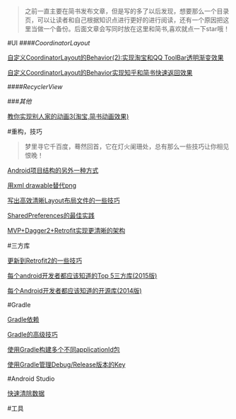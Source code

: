 >之前一直主要在简书发布文章，但是写的多了以后发现，想要那么一个目录页，可以让读者和自己根据知识点进行更好的进行阅读，还有一个原因把这里当做一个备份。后面文章会写同时放在这里和简书,喜欢就点一下star哦！

#UI
####*CoordinatorLayout*

[自定义CoordinatorLayout的Behavior(2):实现淘宝和QQ ToolBar透明渐变效果](https://github.com/thinkSky1206/android-blog/blob/master/%E5%AE%9E%E7%8E%B0%E6%B7%98%E5%AE%9D%E5%92%8CQQ%20ToolBar%E9%80%8F%E6%98%8E%E6%B8%90%E5%8F%98%E6%95%88%E6%9E%9C.md)

[自定义CoordinatorLayout的Behavior实现知乎和简书快速返回效果](https://github.com/thinkSky1206/android-blog/blob/master/%E5%AE%9E%E7%8E%B0%E7%9F%A5%E4%B9%8E%E5%92%8C%E7%AE%80%E4%B9%A6%E5%BF%AB%E9%80%9F%E8%BF%94%E5%9B%9E%E6%95%88%E6%9E%9C.md)

####*RecyclerView*

###*其他*

[教你实现别人家的动画3(淘宝,简书动画效果)](https://github.com/thinkSky1206/android-blog/blob/master/%E6%95%99%E4%BD%A0%E5%AE%9E%E7%8E%B0%E5%88%AB%E4%BA%BA%E5%AE%B6%E7%9A%84%E5%8A%A8%E7%94%BB3(%E6%B7%98%E5%AE%9D%2C%E7%AE%80%E4%B9%A6%E5%8A%A8%E7%94%BB%E6%95%88%E6%9E%9C).md)

#重构，技巧
>梦里寻它千百度，蓦然回首，它在灯火阑珊处，总有那么一些技巧让你相见恨晚！

[Android项目结构的另外一种方式](https://github.com/thinkSky1206/android-blog/blob/master/Android%E9%A1%B9%E7%9B%AE%E7%BB%93%E6%9E%84%E7%9A%84%E5%8F%A6%E5%A4%96%E4%B8%80%E7%A7%8D%E6%96%B9%E5%BC%8F.md)

[用xml drawable替代png](https://github.com/thinkSky1206/android-blog/blob/master/%E7%94%A8xml%20drawable%E6%9B%BF%E4%BB%A3png.md)

[写出高效清晰Layout布局文件的一些技巧](https://github.com/thinkSky1206/android-blog/blob/master/%E5%86%99%E5%87%BA%E9%AB%98%E6%95%88%E6%B8%85%E6%99%B0Layout%E5%B8%83%E5%B1%80%E6%96%87%E4%BB%B6%E7%9A%84%E4%B8%80%E4%BA%9B%E6%8A%80%E5%B7%A7.md)

[SharedPreferences的最佳实践](https://github.com/thinkSky1206/android-blog/blob/master/SharedPreferences%E7%9A%84%E6%9C%80%E4%BD%B3%E5%AE%9E%E8%B7%B5.md)

[MVP+Dagger2+Retrofit实现更清晰的架构](https://github.com/thinkSky1206/android-blog/blob/master/MVP%2BDagger2%2BRetrofit%E5%AE%9E%E7%8E%B0%E6%9B%B4%E6%B8%85%E6%99%B0%E7%9A%84%E6%9E%B6%E6%9E%84.md)

#三方库

[更新到Retrofit2的一些技巧](https://github.com/thinkSky1206/android-blog/blob/master/%E6%9B%B4%E6%96%B0%E5%88%B0Retrofit2%E7%9A%84%E4%B8%80%E4%BA%9B%E6%8A%80%E5%B7%A7.md)

[每个android开发者都应该知道的Top 5三方库(2015版)](https://github.com/thinkSky1206/android-blog/blob/master/%E6%AF%8F%E4%B8%AAandroid%E5%BC%80%E5%8F%91%E8%80%85%E9%83%BD%E5%BA%94%E8%AF%A5%E7%9F%A5%E9%81%93%E7%9A%84Top%205%E4%B8%89%E6%96%B9%E5%BA%93(2015%E7%89%88).md)

[每个Android开发者都应该知道的开源库(2014版)](https://github.com/thinkSky1206/android-blog/blob/master/%E6%AF%8F%E4%B8%AAAndroid%E5%BC%80%E5%8F%91%E8%80%85%E9%83%BD%E5%BA%94%E8%AF%A5%E7%9F%A5%E9%81%93%E7%9A%84%E5%BC%80%E6%BA%90%E5%BA%93(2014%E7%89%88).md)



#Gradle

[Gradle依赖](https://github.com/thinkSky1206/android-blog/blob/master/Gradle%E4%BE%9D%E8%B5%96.md)

[Gradle的高级技巧](https://github.com/thinkSky1206/android-blog/blob/master/Gradle%E7%9A%84%E9%AB%98%E7%BA%A7%E6%8A%80%E5%B7%A7.md)

[使用Gradle构建多个不同applicationId包](https://github.com/thinkSky1206/android-blog/blob/master/%E4%BD%BF%E7%94%A8Gradle%E6%9E%84%E5%BB%BA%E5%A4%9A%E4%B8%AA%E4%B8%8D%E5%90%8CapplicationId%E5%8C%85.md)

[使用Gradle管理Debug/Release版本的Key](https://github.com/thinkSky1206/android-blog/blob/master/%E4%BD%BF%E7%94%A8Gradle%E7%AE%A1%E7%90%86Debug%E5%92%8CRelease%E7%89%88%E6%9C%AC%E7%9A%84Key.md)

#Android Studio

[快速清除数据](https://github.com/thinkSky1206/android-blog/blob/master/%E5%BF%AB%E9%80%9F%E6%B8%85%E9%99%A4app%E6%95%B0%E6%8D%AE.md)


#工具



